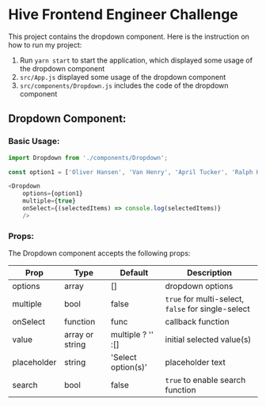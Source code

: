# Hive Frontend Engineer Challenge

This project contains the dropdown component. 
Here is the instruction on how to run my project:

1. Run `yarn start` to start the application, which displayed some usage of the dropdown component
2. `src/App.js` displayed some usage of the dropdown component
3. `src/components/Dropdown.js` includes the code of the dropdown component

## Dropdown Component:

### Basic Usage:
```js
import Dropdown from './components/Dropdown';

const option1 = ['Oliver Hansen', 'Van Henry', 'April Tucker', 'Ralph Hubbard'];

<Dropdown
    options={option1}
    multiple={true}
    onSelect={(selectedItems) => console.log(selectedItems)}
    />
```
### Props:

The Dropdown component accepts the following props:

| Prop        | Type            | Default            | Description                                         |
|-------------|-----------------|--------------------|-----------------------------------------------------|
| options     | array           | []                 | dropdown options                                    |
| multiple    | bool            | false              | `true` for multi-select, `false`  for single-select |
| onSelect    | function        | func               | callback function                                   |
| value       | array or string | multiple ? '' :[]  | initial selected value(s)                           |
| placeholder | string          | 'Select option(s)' | placeholder text                                    |
| search      | bool            | false              | `true` to enable search function                    |

